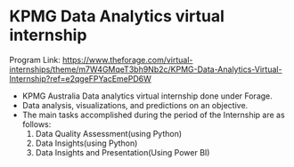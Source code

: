# KPMG Data Analytics virtual internship
Program Link: https://www.theforage.com/virtual-internships/theme/m7W4GMqeT3bh9Nb2c/KPMG-Data-Analytics-Virtual-Internship?ref=e2qgeFPYacEmePD6W
- KPMG Australia Data analytics virtual internship done under Forage.
- Data analysis, visualizations, and predictions on an objective.
- The main tasks accomplished during the period of the Internship are as follows:
   1. Data Quality Assessment(using Python)
   2. Data Insights(using Python)
   3. Data Insights and Presentation(Using Power BI)
